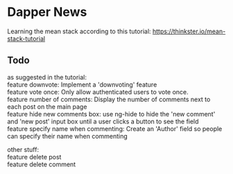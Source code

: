 Dapper News
===========

Learning the mean stack according to this tutorial:
https://thinkster.io/mean-stack-tutorial

Todo
----
as suggested in the tutorial:  
feature downvote: Implement a 'downvoting' feature  
feature vote once: Only allow authenticated users to vote once.  
feature number of comments: Display the number of comments next to each post on the main page  
feature hide new comments box: use ng-hide to hide the 'new comment' and 'new post' input box until a user clicks a button to see the field  
feature specify name when commenting: Create an 'Author' field so people can specify their name when commenting  

other stuff:  
feature delete post  
feature delete comment  
